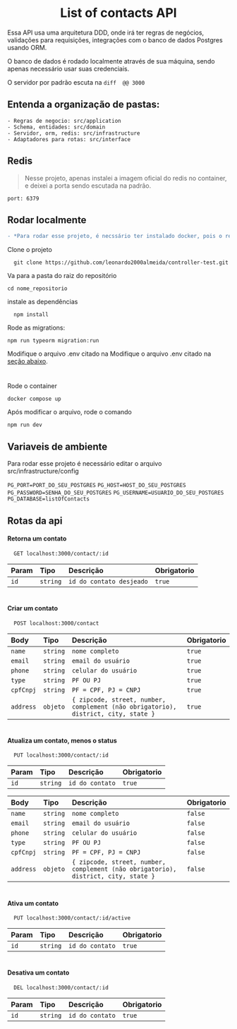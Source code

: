 
<h1 align="center">
List of contacts API
</h1>
Essa API usa uma arquitetura DDD, onde irá ter regras de negócios, validações para requisições, integrações com o banco de dados Postgres usando ORM.

O banco de dados é rodado localmente através de sua máquina, sendo apenas necessário usar suas credenciais.

O servidor por padrão escuta na ```diff  @@ 3000 ```

## Entenda a organização de pastas:
```
- Regras de negocio: src/application
- Schema, entidades: src/domain
- Servidor, orm, redis: src/infrastructure
- Adaptadores para rotas: src/interface
```

## Redis
> Nesse projeto, apenas instalei a imagem oficial do redis no container, e deixei a porta sendo escutada na padrão.

```
port: 6379
```


## Rodar localmente

```diff
- *Para rodar esse projeto, é necssário ter instalado docker, pois o redis roda em um container.*
```

Clone o projeto

```git
  git clone https://github.com/leonardo2000almeida/controller-test.git
```

Va para a pasta do raiz do repositório

```shell
cd nome_repositorio
```


instale as dependências

```shell
  npm install
```

Rode as migrations:

```shell
npm run typeorm migration:run
```

Modifique o arquivo .env citado na Modifique o arquivo .env citado na [seção abaixo](README.md#variaveis-de-ambiente).

#

Rode o container

```shell
docker compose up
```

Após modificar o arquivo, rode o comando

```shell
npm run dev
```

## Variaveis de ambiente

Para rodar esse projeto é necessário editar o arquivo src/infrastructure/config

`PG_PORT=PORT_DO_SEU_POSTGRES`
`PG_HOST=HOST_DO_SEU_POSTGRES`
`PG_PASSWORD=SENHA_DO_SEU_POSTGRES`
`PG_USERNAME=USUARIO_DO_SEU_POSTGRES`
`PG_DATABASE=listOfContacts`

## Rotas da api
#### Retorna um contato

```http
  GET localhost:3000/contact/:id
```

| Param | Tipo | Descrição | Obrigatorio |
| :-------- | :--- | :-------- | :---------- | 
|    `id`      |   `string`   |     `id do contato desjeado`     |        `true`     |

#
#### Criar um contato

```http
  POST localhost:3000/contact
```


| Body | Tipo | Descrição | Obrigatorio |
| :-------- | :--- | :-------- | :---------- | 
|    `name`      |   `string`   |     `nome completo`     |        `true`     |
|    `email`      |   `string`   |     `email do usuário`     |        `true`     |
|    `phone`      |   `string`   |     `celular do usuário`     |        `true`     |
|    `type`      |   `string`   |     `PF OU PJ`     |        `true`     |
|    `cpfCnpj`      |   `string`   |     `PF = CPF, PJ = CNPJ`     |        `true`     |
|    `address`      |   `objeto`   |     `{ zipcode, street, number, complement (não obrigatorio), district, city, state }`     |        `true`     |

#
#### Atualiza um contato, menos o status

```http
  PUT localhost:3000/contact/:id
```

| Param | Tipo | Descrição | Obrigatorio |
| :-------- | :--- | :-------- | :---------- | 
|    `id`      |   `string`   |     `id do contato`     |        `true`     |


| Body | Tipo | Descrição | Obrigatorio |
| :-------- | :--- | :-------- | :---------- | 
|    `name`      |   `string`   |     `nome completo`     |        `false`     |
|    `email`      |   `string`   |     `email do usuário`     |        `false`     |
|    `phone`      |   `string`   |     `celular do usuário`     |        `false`     |
|    `type`      |   `string`   |     `PF OU PJ`     |        `false`     |
|    `cpfCnpj`      |   `string`   |     `PF = CPF, PJ = CNPJ`     |        `false`     |
|    `address`      |   `objeto`   |     `{ zipcode, street, number, complement (não obrigatorio), district, city, state }`     |  `false` |

#

#### Ativa um contato

```http
  PUT localhost:3000/contact/:id/active
```

| Param | Tipo | Descrição | Obrigatorio |
| :-------- | :--- | :-------- | :---------- | 
|    `id`      |   `string`   |     `id do contato`     |        `true`     |

#

#### Desativa um contato

```http
  DEL localhost:3000/contact/:id
```

| Param | Tipo | Descrição | Obrigatorio |
| :-------- | :--- | :-------- | :---------- | 
|    `id`      |   `string`   |     `id do contato`     |        `true`     |

#

